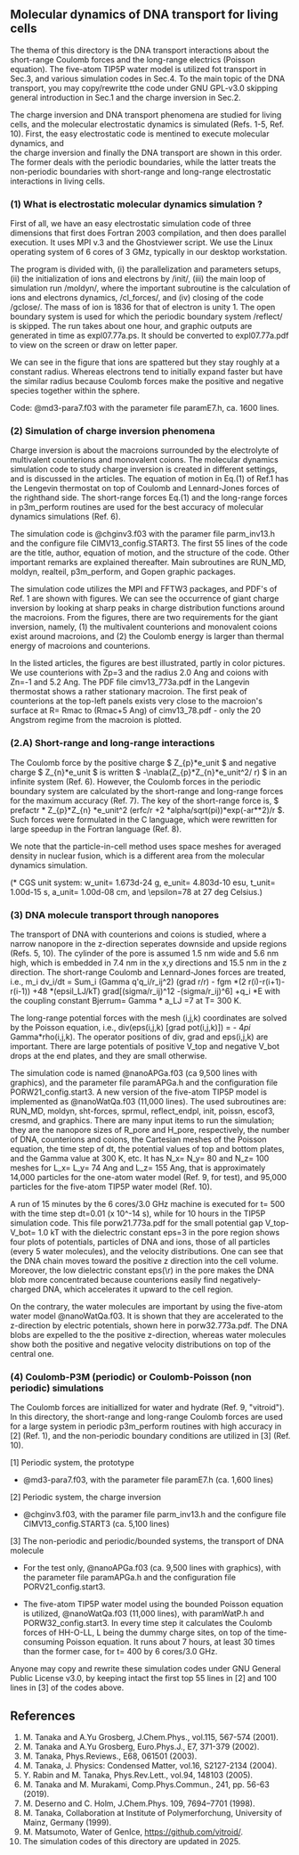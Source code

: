 ## Molecular dynamics of DNA transport for living cells ##

The thema of this directory is the DNA transport interactions about the short-range Coulomb forces and 
the long-range electrics (Poisson equation). The five-atom TIP5P water model is utilized fot transport in 
Sec.3, and various simulation codes in Sec.4. To the main topic of the DNA transport, you may copy/rewrite 
tthe code under GNU GPL-v3.0 skipping general introduction in Sec.1 and the charge inversion in Sec.2.

The charge inversion and DNA transport phenomena are studied for living cells, and the 
molecular electrostatic dynamics is simulated (Refs. 1-5, Ref. 10).
First, the easy electrostatic code is mentined to execute molecular dynamics, and  
the charge inversion and finally the DNA transport are shown in this order.
The former deals with the periodic boundaries, while the latter treats the non-periodic 
boundaries with short-range and long-range electrostatic interactions in living cells. 

### (1) What is electrostatic molecular dynamics simulation ? ###

First of all, we have an easy electrostatic simulation code of three dimensions 
that first does Fortran 2003 compilation, and then does parallel execution. 
It uses MPI v.3 and the Ghostviewer script. 
We use the Linux operating system of 6 cores of 3 GMz, typically in our desktop workstation. 

The program is divided with, (i) the parallelization and parameters setups, (ii) the initialization of
ions and electrons by /init/, (iii) the main loop of simulation run /moldyn/, where the important 
subroutine is the calculation of ions and electrons dynamics, /cl_forces/,
and (iv) closing of the code /gclose/. The mass of ion is 1836 for that of electron is unity 1. 
The open boundary system is used for which the periodic boundary system /reflect/ is skipped.
The run takes about one hour, and graphic outputs are generated in time as expl07.77a.ps.
It should be converted to expl07.77a.pdf to view on the screen or draw on letter paper.

We can see in the figure that ions are spattered but they stay roughly at a constant radius.
Whereas electrons tend to initially expand faster but have the similar radius because 
Coulomb forces make the positive and negative species together within the sphere.

Code: @md3-para7.f03 with the parameter file paramE7.h, ca. 1600 lines.


### (2) Simulation of charge inversion phenomena ###

Charge inversion is about the macroions surrounded by the electrolyte of multivalent counterions 
and monovalent coions.
The molecular dynamics simulation code to study charge inversion is created in different settings, 
and is discussed in the articles.
The equation of motion in Eq.(1) of Ref.1 has the Lengevin thermostat on top of 
Coulomb and Lennard-Jones forces of the righthand side.
The short-range forces Eq.(1) and the long-range forces in p3m_perform routines are used 
for the best accuracy of molecular dynamics simulations (Ref. 6).

The simulation code is @chginv3.f03 with the paramer file parm_inv13.h and 
the configure file CIMV13_config.START3.
The first 55 lines of the code are the title, author, equation of motion, and 
the structure of the code. Other important remarks are explained thereafter.
Main subroutines are RUN_MD, moldyn, realteil, p3m_perform, and Gopen graphic packages.

The simulation code utilizes the MPI and FFTW3 packages, and PDF's of Ref. 1 are shown 
with figures. We can see the occurrence of giant charge inversion by looking at 
sharp peaks in charge distribution functions around the macroions. 
From the figures, there are two requirements for the giant inversion, namely,
(1) the multivalent counterions and monovalent coions exist around macroions, and 
(2) the Coulomb energy is larger than thermal energy of macroions and counterions.

In the listed articles, the figures are best illustrated, partly 
in color pictures. We use counterions with Zp=3 and the radius 2.0 Ang and coions 
with Zn=-1 and 5.2 Ang. The PDF file cimv13_773a.pdf in the Langevin thermostat 
shows a rather stationary macroion. The first peak of counterions at the top-left 
panels exists very close to the macroion's surface at R= Rmac to (Rmac+5 Ang) of 
cimv13_78.pdf - only the 20 Angstrom regime from the macroion is plotted. 

### (2.A) Short-range and long-range interactions ###

The Coulomb force by the positive charge $ Z_{p}*e_unit $ and negative charge $ Z_{n}*e_unit $
is written $ -\nabla(Z_{p}*Z_{n}*e_unit^2/ r) $ in an infinite system (Ref. 6).
However, the Coulomb forces in the periodic boundary system are calculated by 
the short-range and long-range forces for the maximum accuracy (Ref. 7).
The key of the short-range force is, 
$ prefactr * Z_{p}*Z_{n} *e_unit^2 (erfc/r +2 *alpha/sqrt(pi))*exp(-ar**2)/r $.
Such forces were formulated in the C language, which were rewritten for large speedup 
in the Fortran language (Ref. 8).

We note that the particle-in-cell method uses space meshes for averaged density in nuclear fusion, 
which is a different area from the molecular dynamics simulation.

(* CGS unit system: w_unit= 1.673d-24 g, e_unit= 4.803d-10 esu, t_unit= 1.00d-15 s, 
a_unit= 1.00d-08 cm, and \epsilon=78 at 27 deg Celsius.)


### (3) DNA molecule transport through nanopores ###

The transport of DNA with counterions and coions is studied, where a narrow nanopore in the z-direction seperates downside and upside regions (Refs. 5, 10). The cylinder of the pore is assumed 1.5 nm wide and 5.6 nm high, which is embedded in 7.4 nm in the x,y directions and 15.5 nm in the z direction. The short-range Coulomb and Lennard-Jones forces are treated, i.e., 
m_i dv_i/dt = Sum_i (Gamma q'q_i/r_ij^2) (grad r/r) - fgm *(2 r(i)-r(i+1)-r(i-1)) 
+48 *(epsil_LJ/kT) grad[(sigma/r_ij)^12 -(sigma/r_ij)^6] +q_i *E
with the coupling constant Bjerrum= Gamma * a_LJ =7 at T= 300 K.

The long-range potential forces with the mesh (i,j,k) coordinates are solved by the Poisson equation, i.e.,
div(eps(i,j,k) [grad pot(i,j,k)]) = - 4*pi* Gamma*rho(i,j,k). The operator positions of div, grad and eps(i,j,k) are important. There are large potentials of positive V_top and negative V_bot drops at the end plates, and they are small otherwise.

The simulation code is named @nanoAPGa.f03 (ca 9,500 lines with graphics), and the parameter file paramAPGa.h and the configuration file PORW21_config.start3. A new version of the five-atom TIP5P model is implemented as @nanoWatQa.f03 (11,000 lines). 
The used subroutines are: RUN_MD, moldyn, sht-forces, sprmul, reflect_endpl, init, poissn, escof3, cresmd, and graphics. 
There are many input items to run the simulation; they are the nanopore sizes of R_pore and H_pore, respectively, the number of DNA, counterions and coions, the Cartesian meshes of the Poisson equation, the time step of dt, the potential values of top and bottom plates, and the Gamma value at 300 K, etc. It has N_x= N_y= 80 and N_z= 100 meshes for L_x= L_y= 74 Ang and L_z= 155 Ang, that is approximately 14,000 particles for the one-atom water model (Ref. 9, for test), and 95,000 particles for the five-atom TIP5P water model (Ref. 10). 

A run of 15 minutes by the 6 cores/3.0 GHz machine is executed for t= 500 with the time step dt=0.01 (x 10^-14 s), while for 10 hours in the TIP5P simulation code. 
This file porw21.773a.pdf for the small potential gap V_top-V_bot= 1.0 kT with the dielectric constant eps=3 in the pore region shows four plots of potentials, particles of DNA and ions, those of all particles (every 5 water molecules), and the velocity distributions. One can see that the DNA chain moves toward the positive z direction into the cell volume. Moreover, the low dielectric constant eps(\r) in the pore makes the DNA blob more concentrated because counterions easily find negatively-charged DNA, which accelerates it upward to the cell region.

On the contrary, the water molecules are important by using the five-atom water model @nanoWatQa.f03.
It is shown that they are accelerated to the z-direction by electric potentials, shown here in porw32.773a.pdf. 
The DNA blobs are expelled to the the positive z-direction, whereas water molecules show both the positive and negative velocity distributions on top of the central one.

### (4) Coulomb-P3M (periodic) or Coulomb-Poisson (non periodic) simulations ###

The Coulomb forces are initiallized for water and hydrate (Ref. 9, "vitroid").
In this directory, the short-range and long-range Coulomb forces are used for a large system
in periodic p3m_perform routines with high accuracy in [2] (Ref. 1), and the non-periodic boundary 
conditions are utilized in [3] (Ref. 10). 

[1] Periodic system, the prototype

* @md3-para7.f03, with the parameter file paramE7.h (ca. 1,600 lines)

[2] Periodic system, the charge inversion

* @chginv3.f03, with the paramer file parm_inv13.h and 
the configure file CIMV13_config.START3 (ca. 5,100 lines)

[3] The non-periodic and periodic/bounded systems, the transport of DNA molecule

* For the test only, @nanoAPGa.f03 (ca. 9,500 lines with graphics), with 
the parameter file paramAPGa.h and the configuration file PORV21_config.start3.

* The five-atom TIP5P water model using the bounded Poisson equation is utilized, @nanoWatQa.f03 
(11,000 lines), with paramWatP.h and PORW32_config.start3. In every time step it calculates
the Coulomb forces of HH-O-LL, L being the dummy charge sites, on top of the time-consuming Poisson equation.
It runs about 7 hours, at least 30 times than the former case, for t= 400 by 6 cores/3.0 GHz. 


Anyone may copy and rewrite these simulation codes under GNU General Public License v3.0, by 
keeping intact the first top 55 lines in [2] and 100 lines in [3] of the codes above.


## References ##
1. M. Tanaka and A.Yu Grosberg, J.Chem.Phys., vol.115, 567-574 (2001).
2. M. Tanaka and A.Yu Grosberg, Euro.Phys.J., E7, 371-379 (2002).
3. M. Tanaka, Phys.Reviews., E68, 061501 (2003).
4. M. Tanaka, J. Physics: Condensed Matter, vol.16, S2127-2134 (2004).
5. Y. Rabin and M. Tanaka, Phys.Rev.Lett., vol.94, 148103 (2005).
6. M. Tanaka and M. Murakami, Comp.Phys.Commun., 241, pp. 56-63 (2019).
7. M. Deserno and C. Holm, J.Chem.Phys. 109, 7694–7701 (1998).
8. M. Tanaka, Collaboration at Institute of Polymerforchung, University of Mainz, Germany (1999).
9. M. Matsumoto, Water of GenIce, https://github.com/vitroid/.
10. The simulation codes of this directory are updated in 2025.


